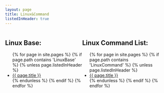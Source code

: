 ```yaml
---
layout: page
title: Linux&Command
listedInHeader: true
---
```



<div style="width: 50%; float: left;">

<h2>Linux Base:</h2>

<ul>
{% for page in site.pages %}
    {% if page.path contains 'LinuxBase' %}
        <!-- not include self -->
        {% unless page.listedInHeader %}  
            <li>
                <a href="{{ page.url }}">{{ page.title }}</a>
            </li>
        {% endunless %}
    {% endif %}
{% endfor %}
</ul>

</div>

<div style="width: 50%; float: left;">

<h2>Linux Command List:</h2>
<ul>
{% for page in site.pages %}
    {% if page.path contains 'LinuxCommand' %}
        <!-- not include self -->
        {% unless page.listedInHeader %}  
            <li>
                <a href="{{ page.url }}">{{ page.title }}</a>
            </li>
        {% endunless %}
    {% endif %}
{% endfor %}
</ul>

</div>

<div style="clear: both;"></div>
